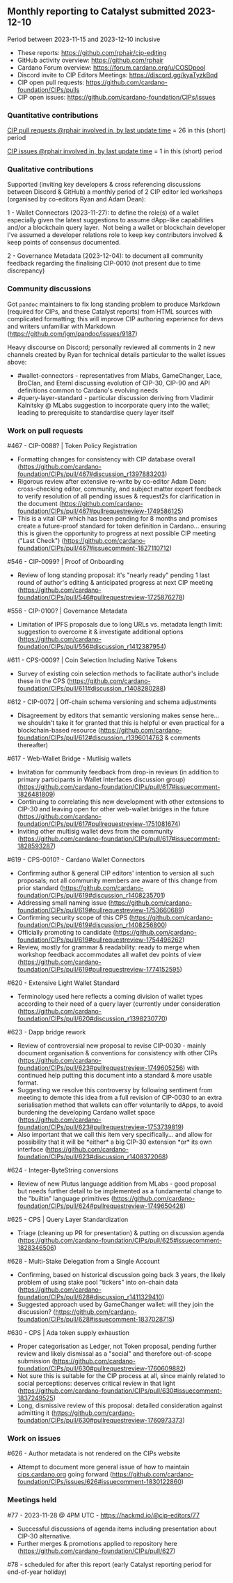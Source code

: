 ## Monthly reporting to Catalyst submitted 2023-12-10

Period between 2023-11-15 and 2023-12-10 inclusive

- These reports: https://github.com/rphair/cip-editing
- GitHub activity overview: https://github.com/rphair
- Cardano Forum overview: https://forum.cardano.org/u/COSDpool
- Discord invite to CIP Editors Meetings: https://discord.gg/kyaTyzkBqd
- CIP open pull requests: https://github.com/cardano-foundation/CIPs/pulls
- CIP open issues: https://github.com/cardano-foundation/CIPs/issues

### Quantitative contributions

[CIP pull requests @rphair involved in, by last update time](https://github.com/cardano-foundation/CIPs/pulls?q=is%3Apr+involves%3Arphair+sort%3Aupdated-desc) = 26 in this (short) period

[CIP issues @rphair involved in, by last update time](https://github.com/cardano-foundation/CIPs/issues?q=is%3Aissue+involves%3Arphair+sort%3Aupdated-desc) = 1 in this (short) period

### Qualitative contributions

Supported (inviting key developers & cross referencing discussions
between Discord & GitHub) a monthly period of 2 CIP editor led workshops
(organised by co-editors Ryan and Adam Dean):

1 - Wallet Connectors (2023-11-27): to define the role(s) of a wallet
especially given the latest suggestions to assume dApp-like capabilities
and/or a blockchain query layer.  Not being a wallet or blockchain
developer I've assumed a developer relations role to keep key
contributors involved & keep points of consensus documented.

2 - Governance Metadata (2023-12-04): to document all community feedback
regarding the finalising CIP-0010 (not present due to time discrepancy)

### Community discussions

Got `pandoc` maintainers to fix long standing problem to produce
Markdown (required for CIPs, and these Catalyst reports) from HTML
sources with complicated formatting; this will improve CIP authoring
experience for devs and writers unfamiliar with Markdown (https://github.com/jgm/pandoc/issues/9187)
  
Heavy discourse on Discord; personally reviewed all comments in 2 new
channels created by Ryan for technical details particular to the wallet
issues above:  

- \#wallet-connectors - representatives from Mlabs, GameChanger, Lace,
  BroClan, and Eternl discussing evolution of CIP-30, CIP-90 and API
  definitions common to Cardano's evolving needs
- \#query-layer-standard - particular discussion deriving from Vladimir
  Kalnitsky @ MLabs suggestion to incorporate query into the wallet;
  leading to prerequisite to standardise query layer itself

### Work on pull requests

\#467 - CIP-0088? \| Token Policy Registration

- Formatting changes for consistency with CIP database overall
  (https://github.com/cardano-foundation/CIPs/pull/467#discussion_r1397883203)
- Rigorous review after extensive re-write by co-editor Adam Dean:
  cross-checking editor, community, and subject matter expert feedback
  to verify resolution of all pending issues & request2s for
  clarification in the document
  (https://github.com/cardano-foundation/CIPs/pull/467#pullrequestreview-1749586125)
- This is a vital CIP which has been pending for 8 months and promises
  create a future-proof standard for token definition in Cardano...
  ensuring this is given the opportunity to progress at next possible
  CIP meeting ("Last Check")
  (https://github.com/cardano-foundation/CIPs/pull/467#issuecomment-1827110712)

\#546 - CIP-0099? \| Proof of Onboarding

- Review of long standing proposal: it's "nearly ready" pending 1 last
  round of author's editing & anticipated progress at next CIP meeting
  (https://github.com/cardano-foundation/CIPs/pull/546#pullrequestreview-1725876278)

\#556 - CIP-0100? \| Governance Metadata

- Limitation of IPFS proposals due to long URLs vs. metadata length
  limit: suggestion to overcome it & investigate additional options
  (https://github.com/cardano-foundation/CIPs/pull/556#discussion_r1412387954)

\#611 - CPS-0009? \| Coin Selection Including Native Tokens

- Survey of existing coin selection methods to facilitate author's
  include these in the CPS
  (https://github.com/cardano-foundation/CIPs/pull/611#discussion_r1408280288)

\#612 - CIP-0072 \| Off-chain schema versioning and schema adjustments

- Disagreement by editors that semantic versioning makes sense here...
  we shouldn't take it for granted that this is helpful or even
  practical for a blockchain-based resource
  (https://github.com/cardano-foundation/CIPs/pull/612#discussion_r1396014763
  & comments thereafter)

\#617 - Web-Wallet Bridge - Mutlisig wallets

- Invitation for community feedback from drop-in reviews (in addition to
  primary participants in Wallet Interfaces discussion group)
  (https://github.com/cardano-foundation/CIPs/pull/617#issuecomment-1826481809)
- Continuing to correlating this new development with other extensions
  to CIP-30 and leaving open for other web-wallet bridges in the future
  (https://github.com/cardano-foundation/CIPs/pull/617#pullrequestreview-1751081674)
- Inviting other multisig wallet devs from the community
  (https://github.com/cardano-foundation/CIPs/pull/617#issuecomment-1828593287)

\#619 - CPS-0010? - Cardano Wallet Connectors

- Confirming author & general CIP editors' intention to version all such
  proposals; not all community members are aware of this change from
  prior standard
  (https://github.com/cardano-foundation/CIPs/pull/619#discussion_r1408235701)
- Addressing small naming issue
  (https://github.com/cardano-foundation/CIPs/pull/619#pullrequestreview-1753660689)
- Confirming security scope of this CPS
  (https://github.com/cardano-foundation/CIPs/pull/619#discussion_r1408256800)
- Officially promoting to candidate
  (https://github.com/cardano-foundation/CIPs/pull/619#pullrequestreview-1754496262)
- Review, mostly for grammar & readability: ready to merge when workshop
  feedback accommodates all wallet dev points of view
  (https://github.com/cardano-foundation/CIPs/pull/619#pullrequestreview-1774152595)

\#620 - Extensive Light Wallet Standard

- Terminology used here reflects a coming division of wallet types
  according to their need of a query layer (currently under
  consideration
  (https://github.com/cardano-foundation/CIPs/pull/620#discussion_r1398230770)

\#623 - Dapp bridge rework

- Review of controversial new proposal to revise CIP-0030 - mainly
  document organisation & conventions for consistency with other CIPs
  (https://github.com/cardano-foundation/CIPs/pull/623#pullrequestreview-1749605256)
  with continued help putting this document into a standard & more
  usable format.
- Suggesting we resolve this controversy by following sentiment from
  meeting to demote this idea from a full revision of CIP-0030 to an
  extra serialisation method that wallets can offer voluntarily to
  dApps, to avoid burdening the developing Cardano wallet space
  (https://github.com/cardano-foundation/CIPs/pull/623#pullrequestreview-1753739819)
- Also important that we call this item very specifically... and allow
  for possibility that it will be \*either\* a big CIP-30 extension
  \*or\* its own interface
  (https://github.com/cardano-foundation/CIPs/pull/623#discussion_r1408372068)

\#624 - Integer-ByteString conversions

- Review of new Plutus language addition from MLabs - good proposal but
  needs further detail to be implemented as a fundamental change to the
  "builtin" language primitives
  (https://github.com/cardano-foundation/CIPs/pull/624#pullrequestreview-1749650428)

\#625 - CPS \| Query Layer Standardization

- Triage (cleaning up PR for presentation) & putting on discussion
  agenda
  (https://github.com/cardano-foundation/CIPs/pull/625#issuecomment-1828346506)

\#628 - Multi-Stake Delegation from a Single Account

- Confirming, based on historical discussion going back 3 years, the
  likely problem of using stake pool "tickers" into on-chain data
  (https://github.com/cardano-foundation/CIPs/pull/628#discussion_r1411329410)
- Suggested approach used by GameChanger wallet: will they join the
  discussion?
  (https://github.com/cardano-foundation/CIPs/pull/628#issuecomment-1837028715)

\#630 - CPS \| Ada token supply exhaustion 

- Proper categorisation as Ledger, not Token proposal, pending further
  review and likely dismissal as a "social" and therefore out-of-scope
  submission
  (https://github.com/cardano-foundation/CIPs/pull/630#pullrequestreview-1760609882)
- Not sure this is suitable for the CIP process at all, since mainly
  related to social perceptions: deserves critical review in that light
  (https://github.com/cardano-foundation/CIPs/pull/630#issuecomment-1837249525)
- Long, dismissive review of this proposal: detailed consideration
  against admitting it
  (https://github.com/cardano-foundation/CIPs/pull/630#pullrequestreview-1760973373)

### Work on issues

\#626 - Author metadata is not rendered on the CIPs website  

- Attempt to document more general issue of how to maintain
  [cips.cardano.org](https://cips.cardano.org/) going forward
  (https://github.com/cardano-foundation/CIPs/issues/626#issuecomment-1830122860)

### Meetings held

\#77 - 2023-11-28 @ 4PM UTC - https://hackmd.io/@cip-editors/77

- Successful discussions of agenda items including presentation about
  CIP-30 alternative.
- Further merges & promotions applied to repository here
  (https://github.com/cardano-foundation/CIPs/pull/627)

\#78 - scheduled for after this report (early Catalyst reporting period
for end-of-year holiday)
